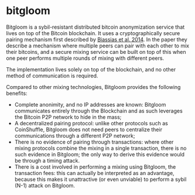 bitgloom
========

Bitgloom is a sybil-resistant distributed bitcoin anonymization service that lives on top of the Bitcoin blockchain. It uses a cryptographically secure pairing mechanism first described by [Biassias et al. 2014](http://forensics.umass.edu/pubs/bissias.wpes.2014.pdf). In the paper they describe a mechanism where multiple peers can pair with each other to mix their bitcoins, and a secure mixing service can be built on top of this when one peer performs multiple rounds of mixing with different peers.

The implementation lives solely on top of the blockchain, and no other method of communication is required. 

Compared to other mixing technologies, Bitgloom provides the following benefits:

 * Complete anonimity, and no IP addresses are known: Bitgloom communicates entirely through the Blockchain and as such leverages the Bitcoin P2P network to hide in the mass;
 * A decentralized pairing protocol: unlike other protocols such as CoinShuffle, Bitgloom does not need peers to centralize their communications through a different P2P network;
 * There is no evidence of pairing through transactions: where other mixing protocols combine the mixing in a single transaction, there is no such evidence in Bitgloom; the only way to derive this evidence would be through a timing attack.
 * There is a cost involved in performing a mixing using Bitgloom, the transaction fees: this can actually be interpreted as an advantage, because this makes it unattractive (or even unviable) to perform a sybil (N-1) attack on Bitgloom.
